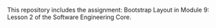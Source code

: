 This repository includes the assignment: Bootstrap Layout in Module 9: Lesson 2 of the Software Engineering Core.